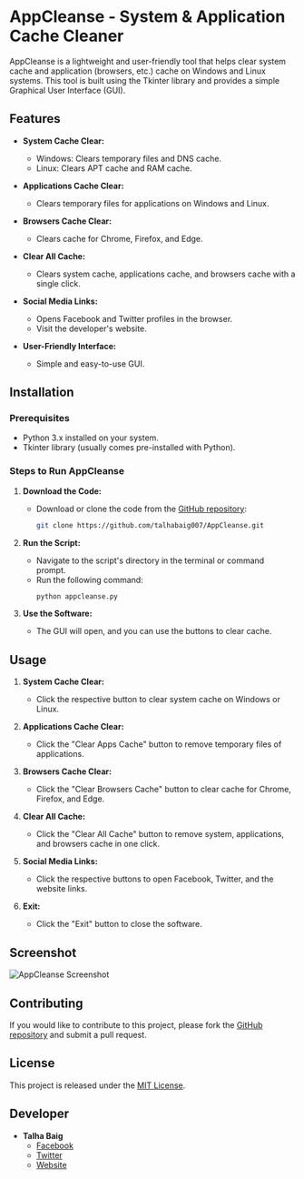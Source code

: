 # AppCleanse - System & Application Cache Cleaner

AppCleanse is a lightweight and user-friendly tool that helps clear system cache and application (browsers, etc.) cache on Windows and Linux systems. This tool is built using the Tkinter library and provides a simple Graphical User Interface (GUI).

## Features

- **System Cache Clear:**
  - Windows: Clears temporary files and DNS cache.
  - Linux: Clears APT cache and RAM cache.

- **Applications Cache Clear:**
  - Clears temporary files for applications on Windows and Linux.

- **Browsers Cache Clear:**
  - Clears cache for Chrome, Firefox, and Edge.

- **Clear All Cache:**
  - Clears system cache, applications cache, and browsers cache with a single click.

- **Social Media Links:**
  - Opens Facebook and Twitter profiles in the browser.
  - Visit the developer's website.

- **User-Friendly Interface:**
  - Simple and easy-to-use GUI.

## Installation

### Prerequisites
- Python 3.x installed on your system.
- Tkinter library (usually comes pre-installed with Python).

### Steps to Run AppCleanse

1. **Download the Code:**
   - Download or clone the code from the [GitHub repository](https://github.com/talhabaig007/AppCleanse):
     ```bash
     git clone https://github.com/talhabaig007/AppCleanse.git
     ```

2. **Run the Script:**
   - Navigate to the script's directory in the terminal or command prompt.
   - Run the following command:
     ```bash
     python appcleanse.py
     ```

3. **Use the Software:**
   - The GUI will open, and you can use the buttons to clear cache.

## Usage

1. **System Cache Clear:**
   - Click the respective button to clear system cache on Windows or Linux.

2. **Applications Cache Clear:**
   - Click the "Clear Apps Cache" button to remove temporary files of applications.

3. **Browsers Cache Clear:**
   - Click the "Clear Browsers Cache" button to clear cache for Chrome, Firefox, and Edge.

4. **Clear All Cache:**
   - Click the "Clear All Cache" button to remove system, applications, and browsers cache in one click.

5. **Social Media Links:**
   - Click the respective buttons to open Facebook, Twitter, and the website links.

6. **Exit:**
   - Click the "Exit" button to close the software.

## Screenshot

![AppCleanse Screenshot](screenshot.png) <!-- Add a screenshot if available -->

## Contributing

If you would like to contribute to this project, please fork the [GitHub repository](https://github.com/talhabaig007/AppCleanse) and submit a pull request.

## License

This project is released under the [MIT License](LICENSE).

## Developer

- **Talha Baig**
  - [Facebook](https://www.facebook.com/p/Talha-Baig-100063795712836/)
  - [Twitter](https://twitter.com/talhabaig007/)
  - [Website](https://talhabaig.exploreeverything.blog/)
